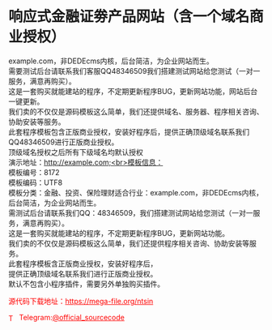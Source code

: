 # 响应式金融证劵产品网站（含一个域名商业授权）

example.com，非DEDEcms内核，后台简洁，为企业网站而生。<br>需要测试后台请联系我们客服QQ48346509我们搭建测试网站给您测试（一对一服务，满意再购买）。<br>这是一套购买就能建站的程序，不定期更新程序BUG，更新网站功能，网站后台一键更新。<br>我们卖的不仅仅是源码模板这么简单，我们还提供域名、服务器、程序相关咨询、协助安装等服务。<br>此套程序模板包含正版商业授权，安装好程序后，提供正确顶级域名联系我们QQ48346509进行正版商业授权。<br>顶级域名授权之后所有下级域名均默认授权<br>演示地址：http://example.com;<br>模板信息：<br>模板编号：8172<br>模板编码：UTF8<br>模板分类：金融、投资、保险理财适合行业：example.com，非DEDEcms内核，后台简洁，为企业网站而生。<br>需测试后台请联系我们QQ：48346509，我们搭建测试网站给您测试（一对一服务，满意再购买）。<br>这是一套购买就能建站的程序，不定期更新程序BUG，更新网站功能。<br>我们卖的不仅仅是源码模板这么简单，我们还提供程序相关咨询、协助安装等服务。<br>此套程序模板含正版商业授权，安装好程序后，<br>提供正确顶级域名联系我们进行正版商业授权。<br>默认不包含小程序插件，需要另外单独购买插件。<br>


<p style="color: red;">源代码下载地址：<a href="https://mega-file.org/ntsin" style="color: red;">https://mega-file.org/ntsin</a></p><p style="color: red;"><img src="https://cdn-icons-png.flaticon.com/512/2111/2111646.png" alt="Telegram Icon" style="width: 16px; vertical-align: middle; margin-right: 5px;">Telegram:<a href="https://t.me/official_sourcecode" style="color: red;">@official_sourcecode</a></p>